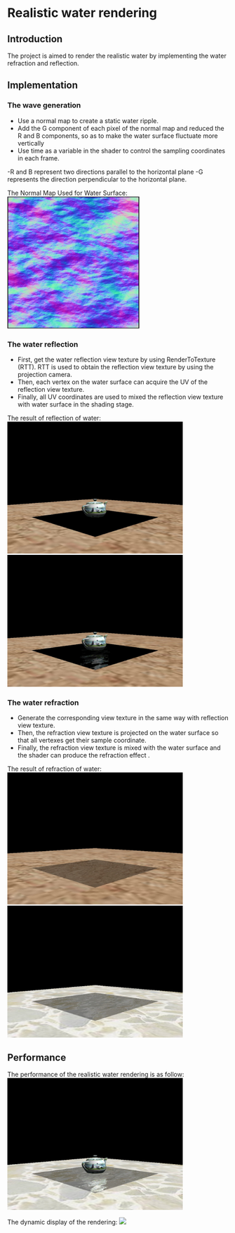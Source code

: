 # Realistic water rendering

## Introduction

The project is aimed to render the realistic water by implementing the water refraction and reflection.

## Implementation
### The wave generation
* Use a normal map to create a static water ripple.
* Add the G component of each pixel of the normal map and reduced the R and B components, so as to make the water surface fluctuate more vertically
* Use time as a variable in the shader to control the sampling coordinates in each frame.

-R and B represent two directions parallel to the horizontal plane
-G represents the direction perpendicular to the horizontal plane.

The Normal Map Used for Water Surface:
<br><img height="300" src="https://github.com/JiaoZhang-Amanda/Realistic-water-rendering/raw/master/Project%20Photos/The%20normal%20map.jpg"/><br>

### The water reflection
* First, get the water reflection view texture by using RenderToTexture (RTT). RTT is used to obtain the reflection view texture by using the projection camera.
* Then, each vertex on the water surface can acquire the UV of the reflection view texture.
* Finally, all UV coordinates are used to mixed the reflection view texture with water surface in the shading stage.

The result of reflection of water:<br>
<img height="300" src="https://github.com/JiaoZhang-Amanda/Realistic-water-rendering/raw/master/Project%20Photos/Original.jpg"/><br>
<img height="300" src="https://github.com/JiaoZhang-Amanda/Realistic-water-rendering/raw/master/Project%20Photos/Reflection.jpg"/>

### The water refraction
* Generate the corresponding view texture in the same way with reflection view texture.
* Then, the refraction view texture is projected on the water surface so that all vertexes get their sample coordinate.
* Finally, the refraction view texture is mixed with the water surface and the shader can produce the refraction effect .

The result of refraction of water:<br>
<img height="300" src="https://github.com/JiaoZhang-Amanda/Realistic-water-rendering/raw/master/Project%20Photos/Water%20with%20Refraction1.jpg"/><br>
<img height="300" src="https://github.com/JiaoZhang-Amanda/Realistic-water-rendering/raw/master/Project%20Photos/Water%20with%20Refraction2.jpg"/>

## Performance
The performance of the realistic water rendering is as follow:<br>
<img height="300" src="https://github.com/JiaoZhang-Amanda/Realistic-water-rendering/raw/master/Project%20Photos/Result%20of%20Realistic%20water%20rendering.jpg"/>

The dynamic display of the rendering:
![](https://github.com/JiaoZhang-Amanda/Realistic-water-rendering/raw/master/Project%20Photos/Dynamic%20Performance.gif)
